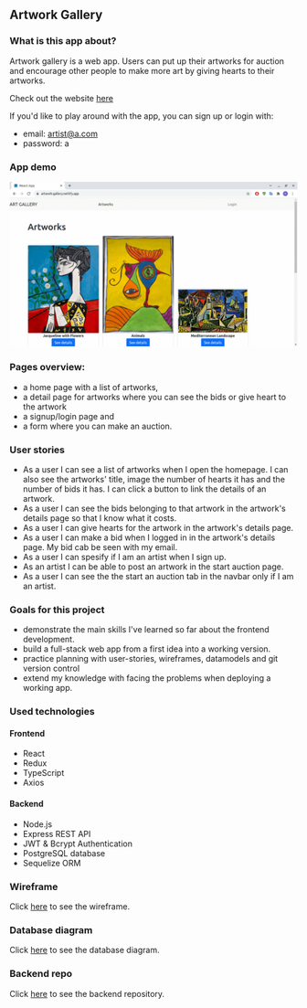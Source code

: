 ## Artwork Gallery

### What is this app about?

Artwork gallery is a web app. Users can put up their artworks for auction and encourage other people to make more art by giving hearts to their artworks.

Check out the website [here](https://artwork-gallery.netlify.app/)

If you'd like to play around with the app, you can sign up or login with:

- email: artist@a.com
- password: a

### App demo

![App demo](https://github.com/nagehancapa/gallery-frontend-tsx/blob/master/ReadMeFiles/art-gallery.gif)

### Pages overview:

- a home page with a list of artworks,
- a detail page for artworks where you can see the bids or give heart to the artwork
- a signup/login page and
- a form where you can make an auction.

### User stories

- As a user I can see a list of artworks when I open the homepage. I can also see the artworks' title, image the number of hearts it has and the number of bids it has. I can click a button to link the details of an artwork.
- As a user I can see the bids belonging to that artwork in the artwork's details page so that I know what it costs.
- As a user I can give hearts for the artwork in the artwork's details page.
- As a user I can make a bid when I logged in in the artwork's details page. My bid cab be seen with my email.
- As a user I can spesify if I am an artist when I sign up.
- As an artist I can be able to post an artwork in the start auction page.
- As a user I can see the the start an auction tab in the navbar only if I am an artist.

### Goals for this project

- demonstrate the main skills I've learned so far about the frontend development.
- build a full-stack web app from a first idea into a working version.
- practice planning with user-stories, wireframes, datamodels and git version control
- extend my knowledge with facing the problems when deploying a working app.

### Used technologies

#### Frontend

- React
- Redux
- TypeScript
- Axios

#### Backend

- Node.js
- Express REST API
- JWT & Bcrypt Authentication
- PostgreSQL database
- Sequelize ORM

### Wireframe

Click [here](https://www.figma.com/file/x9WNbakVkojnWufzUTBtSU/Art-Gallery-Wireframe?node-id=0%3A1) to see the wireframe.

### Database diagram

Click [here](https://dbdiagram.io/d/61a5fb068c901501c0d91a51) to see the database diagram.

### Backend repo

Click [here](https://github.com/nagehancapa/gallery-server) to see the backend repository.
